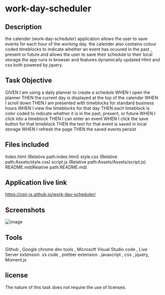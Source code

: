 # work-day-scheduler

## Description

the calender (work-day-scheduler) application allows the user to save events for each hour of the working day. the calender also contains colour coded timeblocks to indicate whether an event has ocuured in the past , present or future.and allows the user to save their schedule to their local storage.the app runs in browser and features dynamically updated Html and css both powered by jquery.

## Task Objective

GIVEN I am using a daily planner to create a schedule
WHEN I open the planner
THEN the current day is displayed at the top of the calendar
WHEN I scroll down
THEN I am presented with timeblocks for standard business hours
WHEN I view the timeblocks for that day
THEN each timeblock is color coded to indicate whether it is in the past, present, or future
WHEN I click into a timeblock
THEN I can enter an event
WHEN I click the save button for that timeblock
THEN the text for that event is saved in local storage
WHEN I refresh the page
THEN the saved events persist
## Files included

Index.html (Relative path:index.html)
style.css (Relative path:Assets/style.css)
script.js (Relative path:Assets/Assets/script.js)
README.md(Relative path:README.md)
## Application live link
https://osir-is.github.io/work-day-scheduler/
## Screenshots
![image](https://user-images.githubusercontent.com/78626961/124394913-68506a00-dcf9-11eb-8651-edb5e4317f50.png)

## Tools

Github ,
Google chrome dev tools ,
Microsoft Visual Studio code ,
Live Server extension .vs code ,
prettier extension .
javascript ,
css ,
jquery,
Moment.js

## license 
The nature of this task does not require the use of licenses.
